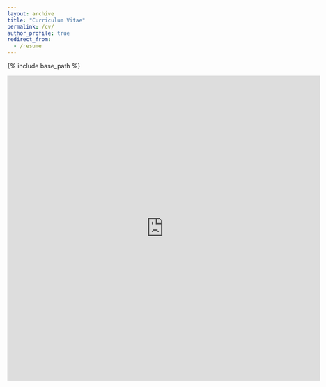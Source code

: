 ```yaml
---
layout: archive
title: "Curriculum Vitae"
permalink: /cv/
author_profile: true
redirect_from:
  - /resume
---
```


{% include base_path %}

<iframe src="http://docs.google.com/gview?url=https://derekpowell.github.io/files/cv-powell-09-28-2017.pdf&embedded=true" style="width:718px; height:700px;" frameborder="0"></iframe>
